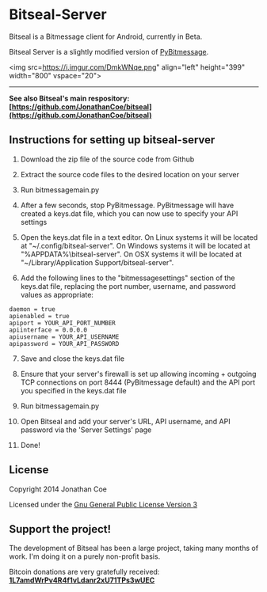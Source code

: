 Bitseal-Server
=======

Bitseal is a Bitmessage client for Android, currently in Beta. 

Bitseal Server is a slightly modified version of [PyBitmessage](https://github.com/bitmessage/pybitmessage).

<img src=https://i.imgur.com/DmkWNqe.png" align="left" height="399" width="800" vspace="20">

---------------
**See also Bitseal's main respository: [https://github.com/JonathanCoe/bitseal](https://github.com/JonathanCoe/bitseal)**

Instructions for setting up bitseal-server
---------------

1) Download the zip file of the source code from Github

2) Extract the source code files to the desired location on your server

3) Run bitmessagemain.py

4) After a few seconds, stop PyBitmessage. PyBitmessage will have created a keys.dat file, which you can now use to specify your API settings

5) Open the keys.dat file in a text editor. On Linux systems it will be located at "~/.config/bitseal-server". On Windows systems it will be located at "%APPDATA%\bitseal-server". On OSX systems it will be located at "~/Library/Application Support/bitseal-server".  

6) Add the following lines to the "bitmessagesettings" section of the keys.dat file, replacing the port number, username, and password values as appropriate:  

```
daemon = true
apienabled = true
apiport = YOUR_API_PORT_NUMBER
apiinterface = 0.0.0.0
apiusername = YOUR_API_USERNAME
apipassword = YOUR_API_PASSWORD
```  
                    
7) Save and close the keys.dat file

8) Ensure that your server's firewall is set up allowing incoming + outgoing TCP connections on port 8444 (PyBitmessage default) and the API port you specified in the keys.dat file

9) Run bitmessagemain.py

10) Open Bitseal and add your server's URL, API username, and API password via the 'Server Settings' page

11) Done!



License
---------------
Copyright 2014 Jonathan Coe

Licensed under the [Gnu General Public License Version 3](https://www.gnu.org/licenses/gpl-3.0.html)


Support the project!
---------------
The development of Bitseal has been a large project, taking many months of work. I'm doing it on a purely non-profit basis. 

Bitcoin donations are very gratefully received: 
[**1L7amdWrPv4R4f1vLdanr2xU71TPs3wUEC**](https://www.blocktrail.com/address/1L7amdWrPv4R4f1vLdanr2xU71TPs3wUEC)
